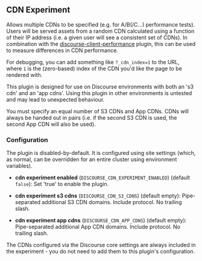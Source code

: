 ## CDN Experiment

Allows multiple CDNs to be specified (e.g. for A/B(/C...) performance tests). Users will be served assets from a random CDN
calculated using a function of their IP address (i.e. a given user will see a consistent set of CDNs). In combination with
the [discourse-client-performance](https://github.com/discourse/discourse-client-performance) plugin, this can be used to
measure differences in CDN performance.

For debugging, you can add something like `?_cdn_index=1` to the URL, where `1` is the (zero-based) index of the CDN you'd like the page
to be rendered with.

This plugin is designed for use on Discourse environments with both an 's3 cdn' and an 'app cdns'. Using this plugin in other
environments is untested and may lead to unexpected behaviour.

You must specify an equal number of S3 CDNs and App CDNs. CDNs will always be handed out in pairs (i.e. if the second S3 CDN is
used, the second App CDN will also be used).

### Configuration

The plugin is disabled-by-default. It is configured using site settings (which, as normal, can be overridden for an entire cluster using
environment variables).

- **cdn experiment enabled** (`DISCOURSE_CDN_EXPERIMENT_ENABLED`) (default `false`): Set 'true' to enable the plugin.

- **cdn experiment s3 cdns** (`DISCOURSE_CDN_S3_CDNS`) (default empty): Pipe-separated additional S3 CDN domains. Include protocol. No trailing slash.

- **cdn experiment app cdns** (`DISCOURSE_CDN_APP_CDNS`) (default empty): Pipe-separated additional App CDN domains. Include protocol. No trailing slash.

The CDNs configured via the Discourse core settings are always included in the experiment - you do not need to add them to this plugin's configuration.
